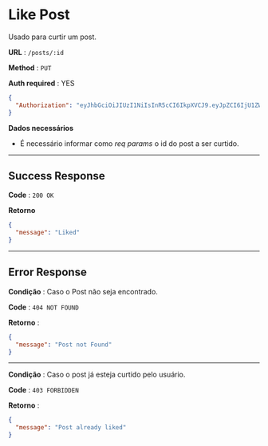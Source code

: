 # Like Post

Usado para curtir um post.

**URL** : `/posts/:id`

**Method** : `PUT`

**Auth required** : YES

```json
{
  "Authorization": "eyJhbGciOiJIUzI1NiIsInR5cCI6IkpXVCJ9.eyJpZCI6IjU1ZWFhOTI4LWY2ZDctNDMwMi1iNGY5LWE5NWU1Y2E3ZTc5MyIsImlhdCI6MTYyNDEzMDE5MywiZXhwIjoxNjI0MjE2NTkzfQ.Cxh1y1LMcTqcj3MJ3qKPiy0wI2NffjrY5JMsTZtOq8o"
}
```

**Dados necessários**

- É necessário informar como _req params_ o id do post a ser curtido.

---

## Success Response

**Code** : `200 OK`

**Retorno**

```json
{
  "message": "Liked"
}
```

---

## Error Response

**Condição** : Caso o Post não seja encontrado.

**Code** : `404 NOT FOUND`

**Retorno** :

```json
{
  "message": "Post not Found"
}
```

---

**Condição** : Caso o post já esteja curtido pelo usuário.

**Code** : `403 FORBIDDEN`

**Retorno** :

```json
{
  "message": "Post already liked"
}
```
